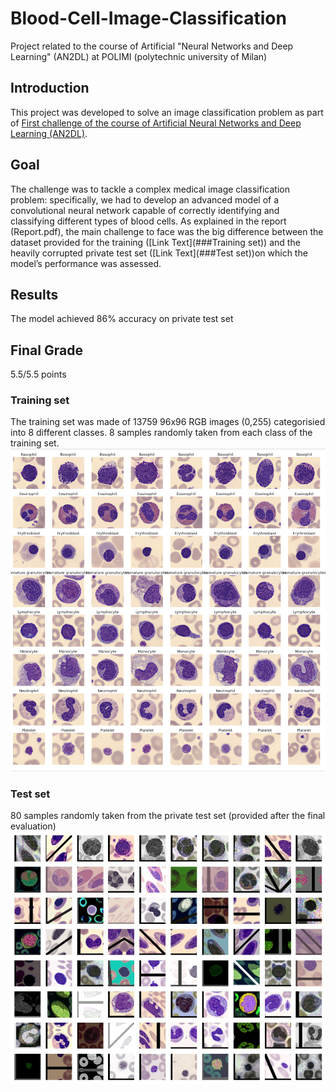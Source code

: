 # Blood-Cell-Image-Classification
Project related to the course of Artificial "Neural Networks and Deep Learning" (AN2DL) at POLIMI (polytechnic university of Milan)

## Introduction
This project was developed to solve an image classification problem as part of [First challenge of the course of Artificial Neural Networks and Deep Learning (AN2DL)](https://www.linkedin.com/posts/airlab-polimi_artificialneuralnetworks-deeplearning-imageclassification-activity-7266783804885803008-4nDc?utm_source=share&utm_medium=member_desktop).

## Goal
The challenge was to tackle a complex medical image classification problem: specifically, we had to develop an advanced model of a convolutional neural network capable of correctly identifying and classifying different types of blood cells.
As explained in the report (Report.pdf), the main challenge to face was the big difference between the dataset provided for the training ([Link Text](###Training set)) and the heavily corrupted private test set ([Link Text](###Test set))on which the model’s performance was assessed.

## Results
The model achieved 86% accuracy on private test set

## Final Grade
5.5/5.5 points

### Training set
The training set was made of 13759 96x96 RGB images (0,255) categorisied into 8 different classes.
8 samples randomly taken from each class of the training set.
![training set](/Training_set_image.png)

### Test set
80 samples randomly taken from the private test set (provided after the final evaluation)
![test set](/Test_set_image.png)
